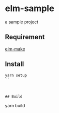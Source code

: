 # elm-sample

a sample project



## Requirement
[elm-make](https://github.com/elm-lang/elm-make)



## Install
```
yarn setup
``



## Build
```
yarn build
```
